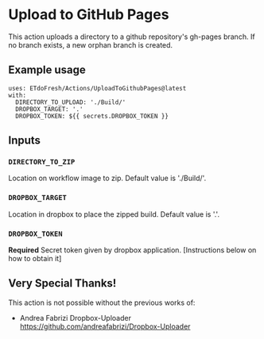# Upload to GitHub Pages
This action uploads a directory to a github repository's gh-pages branch. If no branch exists, a new orphan branch is created.


## Example usage
```
uses: ETdoFresh/Actions/UploadToGithubPages@latest
with:
  DIRECTORY_TO_UPLOAD: './Build/'
  DROPBOX_TARGET: '.'
  DROPBOX_TOKEN: ${{ secrets.DROPBOX_TOKEN }}
```


## Inputs
### `DIRECTORY_TO_ZIP`
Location on workflow image to zip. Default value is './Build/'.

### `DROPBOX_TARGET`
Location in dropbox to place the zipped build. Default value is '.'.

### `DROPBOX_TOKEN`
**Required** Secret token given by dropbox application. [Instructions below on how to obtain it]


## Very Special Thanks!
This action is not possible without the previous works of:
- Andrea Fabrizi Dropbox-Uploader https://github.com/andreafabrizi/Dropbox-Uploader
